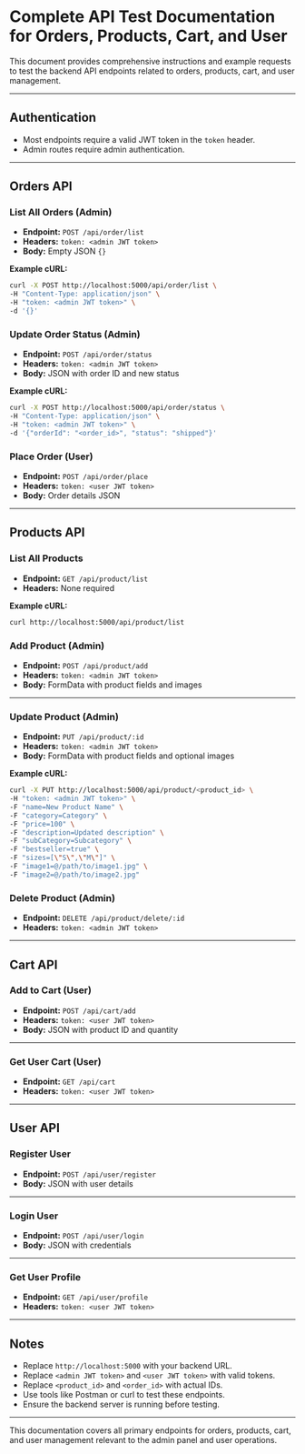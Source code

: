 # Complete API Test Documentation for Orders, Products, Cart, and User

This document provides comprehensive instructions and example requests to test the backend API endpoints related to orders, products, cart, and user management.

---

## Authentication

- Most endpoints require a valid JWT token in the `token` header.
- Admin routes require admin authentication.

---

## Orders API

### List All Orders (Admin)

- **Endpoint:** `POST /api/order/list`
- **Headers:** `token: <admin JWT token>`
- **Body:** Empty JSON `{}`

**Example cURL:**
```bash
curl -X POST http://localhost:5000/api/order/list \
-H "Content-Type: application/json" \
-H "token: <admin JWT token>" \
-d '{}'
```

### Update Order Status (Admin)

- **Endpoint:** `POST /api/order/status`
- **Headers:** `token: <admin JWT token>`
- **Body:** JSON with order ID and new status

**Example cURL:**
```bash
curl -X POST http://localhost:5000/api/order/status \
-H "Content-Type: application/json" \
-H "token: <admin JWT token>" \
-d '{"orderId": "<order_id>", "status": "shipped"}'
```

### Place Order (User)

- **Endpoint:** `POST /api/order/place`
- **Headers:** `token: <user JWT token>`
- **Body:** Order details JSON

---

## Products API

### List All Products

- **Endpoint:** `GET /api/product/list`
- **Headers:** None required

**Example cURL:**
```bash
curl http://localhost:5000/api/product/list
```

### Add Product (Admin)

- **Endpoint:** `POST /api/product/add`
- **Headers:** `token: <admin JWT token>`
- **Body:** FormData with product fields and images

---

### Update Product (Admin)

- **Endpoint:** `PUT /api/product/:id`
- **Headers:** `token: <admin JWT token>`
- **Body:** FormData with product fields and optional images

**Example cURL:**
```bash
curl -X PUT http://localhost:5000/api/product/<product_id> \
-H "token: <admin JWT token>" \
-F "name=New Product Name" \
-F "category=Category" \
-F "price=100" \
-F "description=Updated description" \
-F "subCategory=Subcategory" \
-F "bestseller=true" \
-F "sizes=[\"S\",\"M\"]" \
-F "image1=@/path/to/image1.jpg" \
-F "image2=@/path/to/image2.jpg"
```

### Delete Product (Admin)

- **Endpoint:** `DELETE /api/product/delete/:id`
- **Headers:** `token: <admin JWT token>`

---

## Cart API

### Add to Cart (User)

- **Endpoint:** `POST /api/cart/add`
- **Headers:** `token: <user JWT token>`
- **Body:** JSON with product ID and quantity

---

### Get User Cart (User)

- **Endpoint:** `GET /api/cart`
- **Headers:** `token: <user JWT token>`

---

## User API

### Register User

- **Endpoint:** `POST /api/user/register`
- **Body:** JSON with user details

---

### Login User

- **Endpoint:** `POST /api/user/login`
- **Body:** JSON with credentials

---

### Get User Profile

- **Endpoint:** `GET /api/user/profile`
- **Headers:** `token: <user JWT token>`

---

## Notes

- Replace `http://localhost:5000` with your backend URL.
- Replace `<admin JWT token>` and `<user JWT token>` with valid tokens.
- Replace `<product_id>` and `<order_id>` with actual IDs.
- Use tools like Postman or curl to test these endpoints.
- Ensure the backend server is running before testing.

---

This documentation covers all primary endpoints for orders, products, cart, and user management relevant to the admin panel and user operations.

